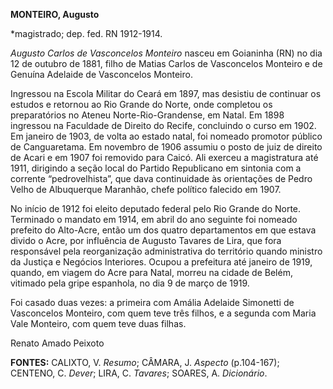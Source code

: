 **MONTEIRO, Augusto**

\*magistrado; dep. fed. RN 1912-1914.

*Augusto Carlos de Vasconcelos Monteiro* nasceu em Goianinha (RN) no dia
12 de outubro de 1881, filho de Matias Carlos de Vasconcelos Monteiro e
de Genuína Adelaide de Vasconcelos Monteiro.

Ingressou na Escola Militar do Ceará em 1897, mas desistiu de continuar
os estudos e retornou ao Rio Grande do Norte, onde completou os
preparatórios no Ateneu Norte-Rio-Grandense, em Natal. Em 1898 ingressou
na Faculdade de Direito do Recife, concluindo o curso em 1902. Em
janeiro de 1903, de volta ao estado natal, foi nomeado promotor público
de Canguaretama. Em novembro de 1906 assumiu o posto de juiz de direito
de Acari e em 1907 foi removido para Caicó. Ali exerceu a magistratura
até 1911, dirigindo a seção local do Partido Republicano em sintonia com
a corrente “pedrovelhista”, que dava continuidade às orientações de
Pedro Velho de Albuquerque Maranhão, chefe político falecido em 1907.

No início de 1912 foi eleito deputado federal pelo Rio Grande do Norte.
Terminado o mandato em 1914, em abril do ano seguinte foi nomeado
prefeito do Alto-Acre, então um dos quatro departamentos em que estava
divido o Acre, por influência de Augusto Tavares de Lira, que fora
responsável pela reorganização administrativa do território quando
ministro da Justiça e Negócios Interiores. Ocupou a prefeitura até
janeiro de 1919, quando, em viagem do Acre para Natal, morreu na cidade
de Belém, vitimado pela gripe espanhola, no dia 9 de março de 1919.

Foi casado duas vezes: a primeira com Amália Adelaide Simonetti de
Vasconcelos Monteiro, com quem teve três filhos, e a segunda com Maria
Vale Monteiro, com quem teve duas filhas.

Renato Amado Peixoto

**FONTES:** CALIXTO, V. *Resumo*; CÂMARA, J. *Aspecto* (p.104-167);
CENTENO, C. *Dever*; LIRA, C. *Tavares*; SOARES, A. *Dicionário*.
